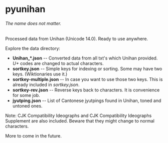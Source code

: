 # pyunihan
###### The name does not matter.

Processed data from Unihan (Unicode 14.0). Ready to use anywhere.

Explore the data directory:
* **Unihan_*.json** -- Converted data from all txt's which Unihan provided. *U+* codes are changed to actual characters.
* **sortkey.json** -- Simple keys for indexing or sorting. Some may have two keys. (Wiktionaries use it.)
* **sortkey-multiple.json** -- In case you want to use those two keys. This is already included in *sortkey.json*.
* **sortkey-rev.json** -- Reverse keys back to characters. It is convenience for some job.
* **jyutping.json** -- List of Cantonese jyutpings found in Unihan, toned and untoned ones.

Note: CJK Compatibility Ideographs and CJK Compatibility Ideographs Supplement are also included. Beware that they might change to normal characters.

More to come in the future.
